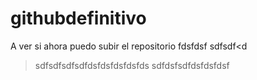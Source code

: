 # githubdefinitivo

A ver si ahora puedo subir el repositorio 
fdsfdsf
sdfsdf<d
>sdfsdfsdfsdfdsfdsfdsfdsfds
sdfdsfsdfdsfdsfdsf
